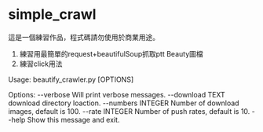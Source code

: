 # simple_crawl
這是一個練習作品，程式碼請勿使用於商業用途。

1. 練習用最簡單的request+beautifulSoup抓取ptt Beauty圖檔
2. 練習click用法

Usage: beautify_crawler.py [OPTIONS]

Options:
  --verbose          Will print verbose messages.
  --download TEXT    download directory loaction.
  --numbers INTEGER  Number of download images, default is 100.
  --rate INTEGER     Number of push rates, default is 10.
  --help             Show this message and exit.
